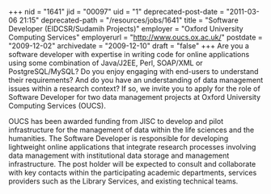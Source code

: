 +++
nid = "1641"
jid = "00097"
uid = "1"
deprecated-post-date = "2011-03-06 21:15"
deprecated-path = "/resources/jobs/1641"
title = "Software Developer (EIDCSR/Sudamih Projects)"
employer = "Oxford University Computing Services"
employerurl = "http://www.oucs.ox.ac.uk/"
postdate = "2009-12-02"
archivedate = "2009-12-10"
draft = "false"
+++
Are you a software developer with expertise in writing code for online
applications using some combination of Java/J2EE, Perl, SOAP/XML or
PostgreSQL/MySQL? Do you enjoy engaging with end-users to understand
their requirements? And do you have an understanding of data management
issues within a research context? If so, we invite you to apply for the
role of Software Developer for two data management projects at Oxford
University Computing Services (OUCS).

OUCS has been awarded funding from JISC to develop and pilot
infrastructure for the management of data within the life sciences and
the humanities. The Software Developer is responsible for developing
lightweight online applications that integrate research processes
involving data management with institutional data storage and management
infrastructure. The post holder will be expected to consult and
collaborate with key contacts within the participating academic
departments, services providers such as the Library Services, and
existing technical teams.
  

